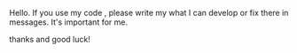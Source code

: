 Hello. 
If you use my code , 
please write my what I can develop or
fix there in messages.
It's important for me.

thanks and good luck!
